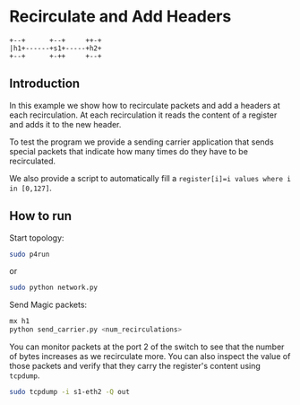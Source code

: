 # Recirculate and Add Headers


```
+--+      +--+     ++-+
|h1+------+s1+-----+h2+
+--+      +-++     +--+

```

## Introduction

In this example we show how to recirculate packets and add a headers at
each recirculation. At each recirculation it reads the content of a register
and adds it to the new header.

To test the program we provide a sending carrier application that sends
special packets that indicate how many times do they have to be recirculated.

We also provide a script to automatically fill a `register[i]=i values where
i in [0,127]`.


## How to run

Start topology:
```bash
sudo p4run
```

or
```bash
sudo python network.py
```

Send Magic packets:
```bash
mx h1
python send_carrier.py <num_recirculations>
```

You can monitor packets at the port 2 of the switch to see that
the number of bytes increases as we recirculate more. You can also inspect
the value of those packets and verify that they carry the register's content
using `tcpdump`.
```bash
sudo tcpdump -i s1-eth2 -Q out
```
